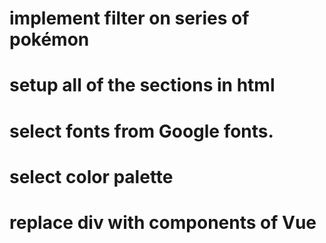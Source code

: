 # implement filter on series of pokémon
# setup all of the sections in html
# select fonts from Google fonts.
# select color palette
# replace div with components of Vue
